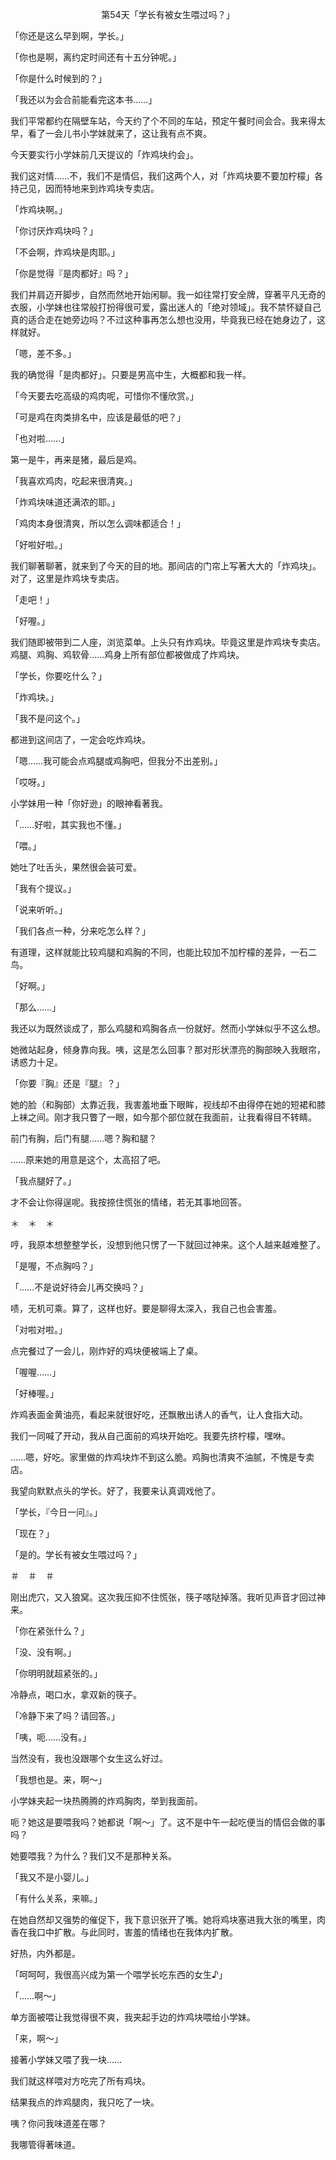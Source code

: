 <p align="center">第54天「学长有被女生喂过吗？」</p>

「你还是这么早到啊，学长。」

「你也是啊，离约定时间还有十五分钟呢。」

「你是什么时候到的？」

「我还以为会合前能看完这本书……」

我们平常都约在隔壁车站，今天约了个不同的车站，预定午餐时间会合。我来得太早，看了一会儿书小学妹就来了，这让我有点不爽。

今天要实行小学妹前几天提议的「炸鸡块约会」。

我们这对情……不，我们不是情侣，我们这两个人，对「炸鸡块要不要加柠檬」各持己见，因而特地来到炸鸡块专卖店。

「炸鸡块啊。」

「你讨厌炸鸡块吗？」

「不会啊，炸鸡块是肉耶。」

「你是觉得『是肉都好』吗？」

我们并肩迈开脚步，自然而然地开始闲聊。我一如往常打安全牌，穿著平凡无奇的衣服，小学妹也往常般打扮得很可爱，露出迷人的「绝对领域」。我不禁怀疑自己真的适合走在她旁边吗？不过这种事再怎么想也没用，毕竟我已经在她身边了，这样就好。

「嗯，差不多。」

我的确觉得「是肉都好」。只要是男高中生，大概都和我一样。

「今天要去吃高级的鸡肉呢，可惜你不懂欣赏。」

「可是鸡在肉类排名中，应该是最低的吧？」

「也对啦……」

第一是牛，再来是猪，最后是鸡。

「我喜欢鸡肉，吃起来很清爽。」

「炸鸡块味道还满浓的耶。」

「鸡肉本身很清爽，所以怎么调味都适合！」

「好啦好啦。」

我们聊著聊著，就来到了今天的目的地。那间店的门帘上写著大大的「炸鸡块」。对了，这里是炸鸡块专卖店。

「走吧！」

「好喔。」

我们随即被带到二人座，浏览菜单。上头只有炸鸡块。毕竟这里是炸鸡块专卖店。鸡腿、鸡胸、鸡软骨……鸡身上所有部位都被做成了炸鸡块。

「学长，你要吃什么？」

「炸鸡块。」

「我不是问这个。」

都进到这间店了，一定会吃炸鸡块。

「嗯……我可能会点鸡腿或鸡胸吧，但我分不出差别。」

「哎呀。」

小学妹用一种「你好逊」的眼神看著我。

「……好啦，其实我也不懂。」

「喂。」

她吐了吐舌头，果然很会装可爱。

「我有个提议。」

「说来听听。」

「我们各点一种，分来吃怎么样？」

有道理，这样就能比较鸡腿和鸡胸的不同，也能比较加不加柠檬的差异，一石二鸟。

「好啊。」

「那么……」

我还以为既然谈成了，那么鸡腿和鸡胸各点一份就好。然而小学妹似乎不这么想。

她微站起身，倾身靠向我。咦，这是怎么回事？那对形状漂亮的胸部映入我眼帘，诱惑力十足。

「你要『胸』还是『腿』？」

她的脸（和胸部）太靠近我，我害羞地垂下眼眸，视线却不由得停在她的短裙和膝上袜之间。刚才我只瞥了一眼，如今那个部位就在我面前，让我看得目不转睛。

前门有胸，后门有腿……嗯？胸和腿？

……原来她的用意是这个，太高招了吧。

「我点腿好了。」

才不会让你得逞呢。我按捺住慌张的情绪，若无其事地回答。

＊　＊　＊

哼，我原本想整整学长，没想到他只愣了一下就回过神来。这个人越来越难整了。

「是喔，不点胸吗？」

「……不是说好待会儿再交换吗？」

啧，无机可乘。算了，这样也好。要是聊得太深入，我自己也会害羞。

「对啦对啦。」

点完餐过了一会儿，刚炸好的鸡块便被端上了桌。

「喔喔……」

「好棒喔。」

炸鸡表面金黄油亮，看起来就很好吃，还飘散出诱人的香气，让人食指大动。

我们一同喊了开动，我从自己面前的鸡块开始吃。我要先挤柠檬，嘿咻。

……嗯，好吃。家里做的炸鸡块炸不到这么脆。鸡胸也清爽不油腻，不愧是专卖店。

我望向默默点头的学长。好了，我要来认真调戏他了。

「学长，『今日一问』。」

「现在？」

「是的。学长有被女生喂过吗？」

＃　＃　＃

刚出虎穴，又入狼窝。这次我压抑不住慌张，筷子喀哒掉落。我听见声音才回过神来。

「你在紧张什么？」

「没、没有啊。」

「你明明就超紧张的。」

冷静点，喝口水，拿双新的筷子。

「冷静下来了吗？请回答。」

「咦，呃……没有。」

当然没有，我也没跟哪个女生这么好过。

「我想也是。来，啊～」

小学妹夹起一块热腾腾的炸鸡胸肉，举到我面前。

呃？她这是要喂我吗？她都说「啊～」了。这不是中午一起吃便当的情侣会做的事吗？

她要喂我？为什么？我们又不是那种关系。

「我又不是小婴儿。」

「有什么关系，来嘛。」

在她自然却又强势的催促下，我下意识张开了嘴。她将鸡块塞进我大张的嘴里，肉香在我口中扩散。与此同时，害羞的情绪也在我体内扩散。

好热，内外都是。

「呵呵呵，我很高兴成为第一个喂学长吃东西的女生♪」

「……啊～」

单方面被喂让我觉得很不爽，我夹起手边的炸鸡块喂给小学妹。

「来，啊～」

接著小学妹又喂了我一块……

我们就这样喂对方吃完了所有鸡块。

结果我点的炸鸡腿肉，我只吃了一块。

咦？你问我味道差在哪？

我哪管得著味道。

